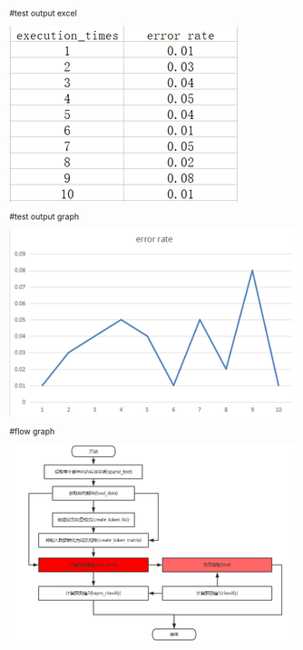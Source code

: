 #test output excel

![dfasd](https://github.com/boobpoop/bayes/blob/master/bayes/image/output1.png)

#test output graph

![dfas](https://github.com/boobpoop/bayes/blob/master/bayes/image/output2.png)

#flow graph

![rer](https://github.com/boobpoop/bayes/blob/master/bayes/image/flow_graph.png)

